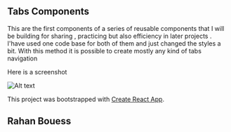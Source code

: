 ## Tabs Components

This are the first components of a series of reusable components that I will be building
for sharing , practicing but also efficiency in later projects .
I'have used one code base for both of them and just changed the styles a bit.
With this method it is possible to create mostly any kind of tabs navigation

Here is a screenshot

![Alt text](relative/path/to/image.png?raw=true "Title")

This project was bootstrapped with [Create React App](https://github.com/facebook/create-react-app).

## Rahan Bouess
